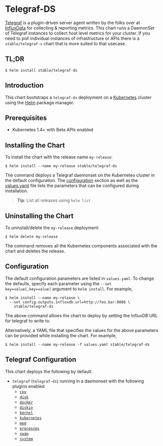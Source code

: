 # Telegraf-DS

[Telegraf](https://github.com/influxdata/telegraf) is a plugin-driven server agent written by the folks over at [InfluxData](https://influxdata.com) for collecting & reporting metrics. This chart runs a DaemonSet of Telegraf instances to collect host level metrics for your cluster. If you need to poll individual instances of infrastructure or APIs there is a `stable/telegraf-s` chart that is more suited to that usecase.

## TL;DR

```console
$ helm install stable/telegraf-ds
```

## Introduction

This chart bootstraps a `telegraf-ds` deployment on a [Kubernetes](http://kubernetes.io) cluster using the [Helm](https://helm.sh) package manager.

## Prerequisites

- Kubernetes 1.4+ with Beta APIs enabled

## Installing the Chart

To install the chart with the release name `my-release`:

```console
$ helm install --name my-release stable/telegraf-ds
```

The command deploys a Telegraf daemonset on the Kubernetes cluster in the default configuration. The [configuration](#configuration) section as well as the [values.yaml](/values.yaml) file lists the parameters that can be configured during installation.

> **Tip**: List all releases using `helm list`

## Uninstalling the Chart

To uninstall/delete the `my-release` deployment:

```console
$ helm delete my-release
```

The command removes all the Kubernetes components associated with the chart and deletes the release.
 
## Configuration

The default configuration parameters are listed in `values.yaml`. To change the defaults, specify each parameter using the `--set key=value[,key=value]` argument to `helm install`. For example,

```console
$ helm install --name my-release \
  --set config.outputs.influxdb.url=http://foo.bar:8086 \
    stable/telegraf-ds
```

The above command allows the chart to deploy by setting the InfluxDB URL for telegraf to write to.

Alternatively, a YAML file that specifies the values for the above parameters can be provided while installing the chart. For example,

```console
$ helm install --name my-release -f values.yaml stable/telegraf-ds
```

## Telegraf Configuration

This chart deploys the following by default:

- `telegraf` (`telegraf-ds`) running in a daemonset with the following plugins enabled
  * [`cpu`](https://github.com/influxdata/telegraf/tree/master/plugins/inputs/system)
  * [`disk`](https://github.com/influxdata/telegraf/tree/master/plugins/inputs/system)
  * [`docker`](https://github.com/influxdata/telegraf/tree/master/plugins/inputs/docker)
  * [`diskio`](https://github.com/influxdata/telegraf/tree/master/plugins/inputs/system)
  * [`kernel`](https://github.com/influxdata/telegraf/tree/master/plugins/inputs/system)
  * [`kubernetes`](https://github.com/influxdata/telegraf/tree/master/plugins/inputs/kubernetes)
  * [`mem`](https://github.com/influxdata/telegraf/tree/master/plugins/inputs/system)
  * [`processes`](https://github.com/influxdata/telegraf/tree/master/plugins/inputs/system)
  * [`swap`](https://github.com/influxdata/telegraf/tree/master/plugins/inputs/system)
  * [`system`](https://github.com/influxdata/telegraf/tree/master/plugins/inputs/system)
  